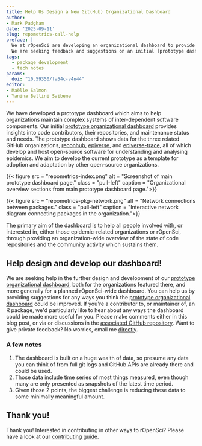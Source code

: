 ```yaml
---
title: Help Us Design a New Git(Hub) Organizational Dashboard
author: 
- Mark Padgham
date: '2025-09-11'
slug: repometrics-call-help
preface: |
  We at rOpenSci are developing an organizational dashboard to provide an overview of all rOpenSci code contributors and their repositories.
  We are seeking feedback and suggestions on an initial [prototype dashboard](https://ropensci-review-tools.github.io/repometrics-demo/).
tags:
  - package development
  - tech notes
params:
  doi: "10.59350/fa54c-v4n44"
editor: 
- Maëlle Salmon
- Yanina Bellini Saibene
---
```


We have developed a prototype dashboard which aims to help organizations maintain complex systems of inter-dependent software components.
Our initial [prototype organizational dashboard](https://ropensci-review-tools.github.io/repometrics-demo/) provides insights into code contributors, their repositories, and maintenance status and needs.
The prototype dashboard shows data for the three related GitHub organizations, [reconhub](https://github.com/reconhub), [epiverse](https://github.com/epiverse), and [epiverse-trace](https://github.com/epiverse-trace), all of which develop and host open-source software for understanding and analysing epidemics.
We aim to develop the current prototype as a template for adoption and adaptation by other open-source organizations.

{{< figure src = "repometrics-index.png" alt = "Screenshot of main prototype dashboard page." class = "pull-left" caption = "Organizational overview sections from main prototype dashboard page.">}}

{{< figure src = "repometrics-pkg-network.png" alt = "Network connections between packages." class = "pull-left" caption = "Interactive network diagram connecting packages in the organization.">}}

The primary aim of the dashboard is to help all people involved with, or interested in, either those epidemic-related organizations or rOpenSci, through providing an organization-wide overview of the state of code repositories and the community activity which sustains them.

## Help design and develop our dashboard!

We are seeking help in the further design and development of our [prototype organizational dashboard](https://ropensci-review-tools.github.io/repometrics-demo/), both for the organizations featured there, and more generally for a planned rOpenSci-wide dashboard.
You can help us by providing suggestions for any ways you think the [prototype organizational dashboard](https://ropensci-review-tools.github.io/repometrics-demo/) could be improved.
If you're a contributor to, or maintainer of, an R package, we'd particularly like to hear about any ways the dashboard could be made more useful for you.
Please make comments either in this blog post, or via or discussions in the [associated GitHub repository](https://github.com/ropensci-review-tools/orgmetrics/discussions).
Want to give private feedback?
No worries, email me [directly](mailto:mark@ropensci.org).

### A few notes

1. The dashboard is built on a huge wealth of data, so presume any data you can think of from full git logs and GitHub APIs are already there and could be used.
2. Those data include time series of most things measured, even though many are only presented as snapshots of the latest time period.
3. Given those 2 points, the biggest challenge is reducing these data to some minimally meaningful amount.

## Thank you!

Thank you! 
Interested in contributing in other ways to rOpenSci? 
Please have a look at our [contributing guide](https://contributing.ropensci.org). 
